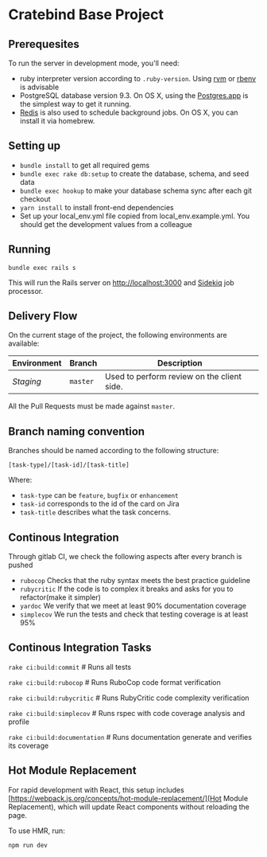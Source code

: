 # Cratebind Base Project

## Prerequesites

To run the server in development mode, you'll need:

* ruby interpreter version according to `.ruby-version`. Using [rvm] or [rbenv]
is advisable
* PostgreSQL database version 9.3. On OS X, using the [Postgres.app] is the
simplest way to get it running.
* [Redis] is also used to schedule background jobs. On OS X, you can install it
via homebrew.

## Setting up

* `bundle install` to get all required gems
* `bundle exec rake db:setup` to create the database, schema, and seed data
* `bundle exec hookup` to make your database schema sync after each git checkout
* `yarn install` to install front-end dependencies
* Set up your local_env.yml file copied from local_env.example.yml. You should get the development values from a colleague

## Running

`bundle exec rails s`

This will run the Rails server on <http://localhost:3000> and [Sidekiq] job
processor.

## Delivery Flow

On the current stage of the project, the following environments are available:

| Environment | Branch         |  Description |
|-------------|----------------|--------------|
| *Staging*     | `master`         | Used to perform review on the client side. |

All the Pull Requests must be made against `master`.

## Branch naming convention

Branches should be named according to the following structure:

`[task-type]/[task-id]/[task-title]`

Where:

* `task-type` can be `feature`, `bugfix` or `enhancement`
* `task-id` corresponds to the id of the card on Jira
* `task-title` describes what the task concerns.

[Redis]: http://redis.io
[rvm]: http://rvm.io
[rbenv]: http://rbenv.org
[Postgres.app]: http://postgresapp.com/
[Sidekiq]: http://sidekiq.org/

## Continous Integration

Through gitlab CI, we check the following aspects after every branch is pushed

* `rubocop` Checks that the ruby syntax meets the best practice guideline
* `rubycritic` If the code is to complex it breaks and asks for you to refactor(make it simpler)
* `yardoc` We verify that we meet at least 90% documentation coverage
* `simplecov` We run the tests and check that testing coverage is at least 95%

## Continous Integration Tasks

`rake ci:build:commit` # Runs all tests

`rake ci:build:rubocop` # Runs RuboCop code format verification

`rake ci:build:rubycritic` # Runs RubyCritic code complexity verification

`rake ci:build:simplecov` # Runs rspec with code coverage analysis and profile

`rake ci:build:documentation` # Runs documentation generate and verifies its coverage

## Hot Module Replacement

For rapid development with React, this setup includes [https://webpack.js.org/concepts/hot-module-replacement/](Hot Module Replacement), which will update React components without reloading the page.

To use HMR, run:

```
npm run dev
```

